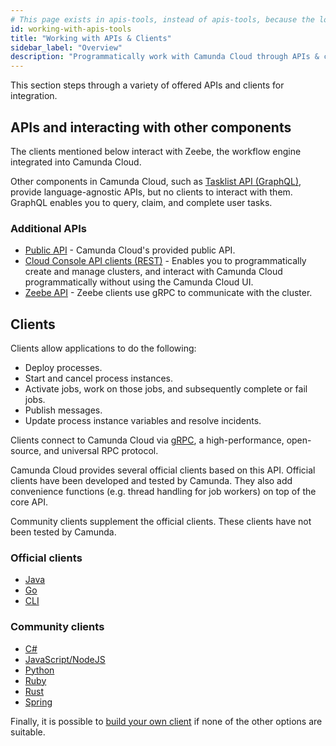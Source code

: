 ```yaml
---
# This page exists in apis-tools, instead of apis-tools, because the location needs to be consistent across all versions.
id: working-with-apis-tools
title: "Working with APIs & Clients"
sidebar_label: "Overview"
description: "Programmatically work with Camunda Cloud through APIs & clients"
---
```


This section steps through a variety of offered APIs and clients for integration.

## APIs and interacting with other components

The clients mentioned below interact with Zeebe, the workflow engine integrated into Camunda Cloud.

Other components in Camunda Cloud, such as [Tasklist API (GraphQL)](/apis-tools/tasklist-api/generated.md), provide language-agnostic APIs, but no clients to interact with them. GraphQL enables you to query, claim, and complete user tasks.

### Additional APIs

- [Public API](../apis-tools/public-api.md) - Camunda Cloud's provided public API.
- [Cloud Console API clients (REST)](../apis-tools/cloud-console-api-reference.md) - Enables you to programmatically create and manage clusters, and interact with Camunda Cloud programmatically without using the Camunda Cloud UI.
- [Zeebe API](../apis-tools/grpc.md) - Zeebe clients use gRPC to communicate with the cluster.

## Clients

Clients allow applications to do the following:

- Deploy processes.
- Start and cancel process instances.
- Activate jobs, work on those jobs, and subsequently complete or fail jobs.
- Publish messages.
- Update process instance variables and resolve incidents.

Clients connect to Camunda Cloud via [gRPC](https://grpc.io), a high-performance, open-source, and universal RPC protocol.

Camunda Cloud provides several official clients based on this API. Official clients have been developed and tested by Camunda. They also add convenience functions (e.g. thread handling for job workers) on top of the core API.

Community clients supplement the official clients. These clients have not been tested by Camunda.

### Official clients

- [Java](../apis-tools/java-client/index.md)
- [Go](../apis-tools/go-client/get-started.md)
- [CLI](../apis-tools/cli-client/index.md)

### Community clients

- [C#](../apis-tools/community-clients/c-sharp.md)
- [JavaScript/NodeJS](../apis-tools/community-clients/javascript.md)
- [Python](../apis-tools/community-clients/python.md)
- [Ruby](../apis-tools/community-clients/ruby.md)
- [Rust](../apis-tools/community-clients/rust.md)
- [Spring](../apis-tools/community-clients/spring.md)

Finally, it is possible to [build your own client](../apis-tools/build-your-own-client.md) if none of the other options are suitable.

